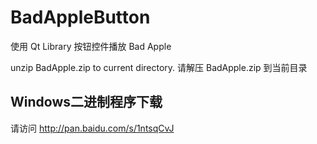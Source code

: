 # BadAppleButton

使用 Qt Library 按钮控件播放 Bad Apple

unzip BadApple.zip to current directory.
请解压 BadApple.zip 到当前目录

## Windows二进制程序下载

请访问 http://pan.baidu.com/s/1ntsqCvJ
